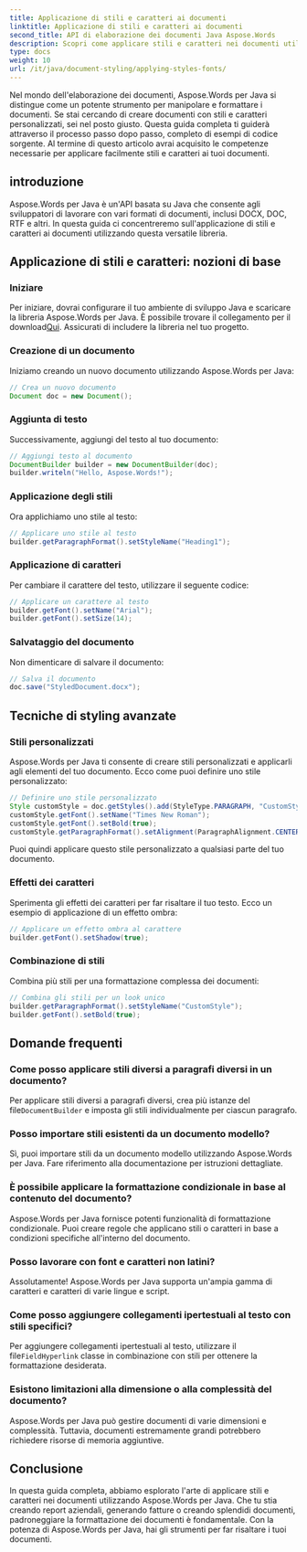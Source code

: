 ```yaml
---
title: Applicazione di stili e caratteri ai documenti
linktitle: Applicazione di stili e caratteri ai documenti
second_title: API di elaborazione dei documenti Java Aspose.Words
description: Scopri come applicare stili e caratteri nei documenti utilizzando Aspose.Words per Java. Guida passo passo con il codice sorgente. Sfrutta tutto il potenziale della formattazione dei documenti.
type: docs
weight: 10
url: /it/java/document-styling/applying-styles-fonts/
---
```

Nel mondo dell'elaborazione dei documenti, Aspose.Words per Java si distingue come un potente strumento per manipolare e formattare i documenti. Se stai cercando di creare documenti con stili e caratteri personalizzati, sei nel posto giusto. Questa guida completa ti guiderà attraverso il processo passo dopo passo, completo di esempi di codice sorgente. Al termine di questo articolo avrai acquisito le competenze necessarie per applicare facilmente stili e caratteri ai tuoi documenti.

## introduzione

Aspose.Words per Java è un'API basata su Java che consente agli sviluppatori di lavorare con vari formati di documenti, inclusi DOCX, DOC, RTF e altri. In questa guida ci concentreremo sull'applicazione di stili e caratteri ai documenti utilizzando questa versatile libreria.

## Applicazione di stili e caratteri: nozioni di base

### Iniziare
 Per iniziare, dovrai configurare il tuo ambiente di sviluppo Java e scaricare la libreria Aspose.Words per Java. È possibile trovare il collegamento per il download[Qui](https://releases.aspose.com/words/java/). Assicurati di includere la libreria nel tuo progetto.

### Creazione di un documento
Iniziamo creando un nuovo documento utilizzando Aspose.Words per Java:

```java
// Crea un nuovo documento
Document doc = new Document();
```

### Aggiunta di testo
Successivamente, aggiungi del testo al tuo documento:

```java
// Aggiungi testo al documento
DocumentBuilder builder = new DocumentBuilder(doc);
builder.writeln("Hello, Aspose.Words!");
```

### Applicazione degli stili
Ora applichiamo uno stile al testo:

```java
// Applicare uno stile al testo
builder.getParagraphFormat().setStyleName("Heading1");
```

### Applicazione di caratteri
Per cambiare il carattere del testo, utilizzare il seguente codice:

```java
// Applicare un carattere al testo
builder.getFont().setName("Arial");
builder.getFont().setSize(14);
```

### Salvataggio del documento
Non dimenticare di salvare il documento:

```java
// Salva il documento
doc.save("StyledDocument.docx");
```

## Tecniche di styling avanzate

### Stili personalizzati
Aspose.Words per Java ti consente di creare stili personalizzati e applicarli agli elementi del tuo documento. Ecco come puoi definire uno stile personalizzato:

```java
// Definire uno stile personalizzato
Style customStyle = doc.getStyles().add(StyleType.PARAGRAPH, "CustomStyle");
customStyle.getFont().setName("Times New Roman");
customStyle.getFont().setBold(true);
customStyle.getParagraphFormat().setAlignment(ParagraphAlignment.CENTER);
```

Puoi quindi applicare questo stile personalizzato a qualsiasi parte del tuo documento.

### Effetti dei caratteri
Sperimenta gli effetti dei caratteri per far risaltare il tuo testo. Ecco un esempio di applicazione di un effetto ombra:

```java
// Applicare un effetto ombra al carattere
builder.getFont().setShadow(true);
```

### Combinazione di stili
Combina più stili per una formattazione complessa dei documenti:

```java
// Combina gli stili per un look unico
builder.getParagraphFormat().setStyleName("CustomStyle");
builder.getFont().setBold(true);
```

## Domande frequenti

### Come posso applicare stili diversi a paragrafi diversi in un documento?
 Per applicare stili diversi a paragrafi diversi, crea più istanze del file`DocumentBuilder` e imposta gli stili individualmente per ciascun paragrafo.

### Posso importare stili esistenti da un documento modello?
Sì, puoi importare stili da un documento modello utilizzando Aspose.Words per Java. Fare riferimento alla documentazione per istruzioni dettagliate.

### È possibile applicare la formattazione condizionale in base al contenuto del documento?
Aspose.Words per Java fornisce potenti funzionalità di formattazione condizionale. Puoi creare regole che applicano stili o caratteri in base a condizioni specifiche all'interno del documento.

### Posso lavorare con font e caratteri non latini?
Assolutamente! Aspose.Words per Java supporta un'ampia gamma di caratteri e caratteri di varie lingue e script.

### Come posso aggiungere collegamenti ipertestuali al testo con stili specifici?
Per aggiungere collegamenti ipertestuali al testo, utilizzare il file`FieldHyperlink` classe in combinazione con stili per ottenere la formattazione desiderata.

### Esistono limitazioni alla dimensione o alla complessità del documento?
Aspose.Words per Java può gestire documenti di varie dimensioni e complessità. Tuttavia, documenti estremamente grandi potrebbero richiedere risorse di memoria aggiuntive.

## Conclusione

In questa guida completa, abbiamo esplorato l'arte di applicare stili e caratteri nei documenti utilizzando Aspose.Words per Java. Che tu stia creando report aziendali, generando fatture o creando splendidi documenti, padroneggiare la formattazione dei documenti è fondamentale. Con la potenza di Aspose.Words per Java, hai gli strumenti per far risaltare i tuoi documenti.